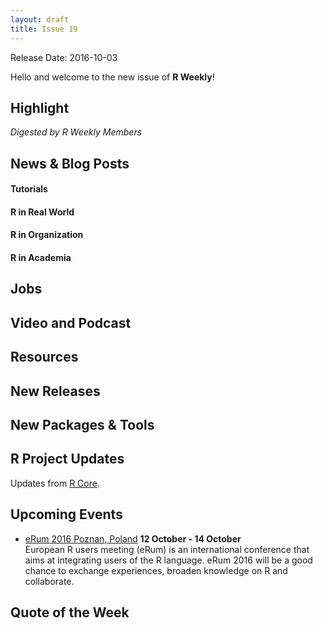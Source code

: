 ```yaml
---
layout: draft
title: Issue 19
---
```


Release Date: 2016-10-03

Hello and welcome to the new issue of **R Weekly**!

## Highlight

*Digested by R Weekly Members*


## News & Blog Posts

#### Tutorials



#### R in Real World



#### R in Organization



#### R in Academia



## Jobs



## Video and Podcast



## Resources



## New Releases



## New Packages & Tools



## R Project Updates

Updates from [R Core](http://developer.r-project.org/blosxom.cgi/R-devel/NEWS).




## Upcoming Events

+ [eRum 2016 Poznan, Poland](http://erum.ue.poznan.pl/)  **12 October - 14 October** <br>
European R users meeting (eRum) is an international conference that aims at integrating users of the R language. eRum 2016 will be a good chance to exchange experiences, broaden knowledge on R and collaborate. <br /> 

## Quote of the Week


<p><small id="page_view">&nbsp;</small></p>
